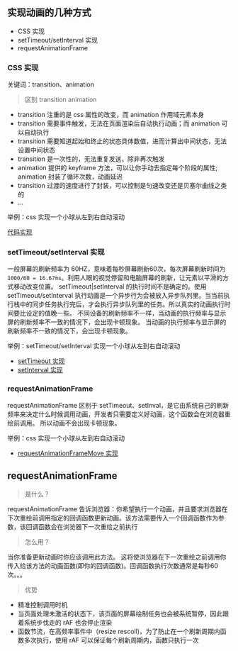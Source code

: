 <!-- <meta http-equiv="Content-Type" content="text/html; charset=utf-8"> -->

## 实现动画的几种方式

- CSS 实现
- setTimeout/setInterval 实现
- requestAnimationFrame

### CSS 实现
关键词：transition、animation

> 区别 transition animation

- transition 注重的是 css 属性的改变，而 animation 作用域元素本身
- transition 需要事件触发，无法在页面渲染后自动执行动画；而 animation 可以自动执行
- transition 需要知道起始和终止的状态具体数值，进而计算出中间状态，无法设置中间状态
- transition 是一次性的，无法重复发送，除非再次触发
- animation 提供的 keyframe 方法，可以让你手动去指定每个阶段的属性; animation 封装了循环次数，动画延迟
- transition 过渡的速度进行了封装，可以控制是匀速改变还是贝塞尔曲线之类的
- ...

举例：css 实现一个小球从左到右自动滚动

[代码实现](./code/moveLeftToRight.html)

### setTimeout/setInterval 实现
一般屏幕的刷新频率为 60HZ，意味着每秒屏幕刷新60次，每次屏幕刷新时间为 `1000/60 = 16.67ms`。利用人眼的视觉停留和电脑屏幕的刷新，让元素以平滑的方式移动改变位置。
setTimeout|setInterval 的执行时间不是确定的。使用 setTimeout/setInterval 执行动画是一个异步行为会被放入异步队列里。当当前执行栈中的同步任务执行完后，才会执行异步队列里的任务。所以真实的动画执行时间要比设定的值晚一些。
不同设备的刷新频率不一样，当动画的执行频率与显示屏的刷新频率不一致的情况下，会出现卡顿现象。
当动画的执行频率与显示屏的刷新频率不一致的情况下，会出现卡顿现象。

举例：setTimeout/setInterval 实现一个小球从左到右自动滚动

- [setTimeout 实现](./code/setTimeoutMove.html)
- [setInterval 实现](./code/setIntervalMove.html)

### requestAnimationFrame 
requestAnimationFrame 区别于 setTimeout、setInval，是它由系统自己的刷新频率来决定什么时候调用动画，开发者只需要定义好动画，这个函数会在浏览器重绘前调用。
所以动画不会出现卡顿现象。

举例：css 实现一个小球从左到右自动滚动
- [requestAnimationFrameMove 实现](./code/requestAnimationFrameMove.html)

## requestAnimationFrame

> 是什么？

requestAnimationFrame 告诉浏览器：你希望执行一个动画，并且要求浏览器在下次重绘前调用指定的回调函数更新动画。该方法需要传入一个回调函数作为参数，该回调函数会在浏览器下一次重绘之前执行

> 怎么用？

当你准备更新动画时你应该调用此方法。
这将使浏览器在下一次重绘之前调用你传入给该方法的动画函数(即你的回调函数)。回调函数执行次数通常是每秒60次。。。

> 优势

- 精准控制调用时机
- 当页面处理未激活的状态下，该页面的屏幕绘制任务也会被系统暂停，因此跟着系统步伐走的 rAF 也会停止渲染
- 函数节流，在高频率事件中（resize rescoll)，为了防止在一个刷新周期内函数多次执行，使用 rAF 可以保证每个刷新周期内，函数只执行一次